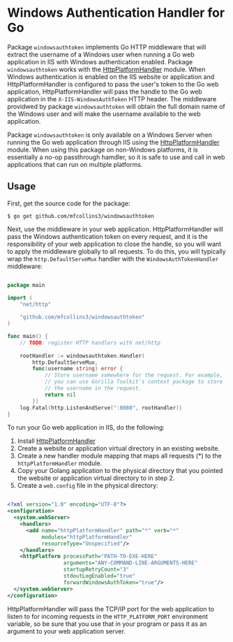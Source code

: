 Windows Authentication Handler for Go
=====================================
Package `windowsauthtoken` implements Go HTTP middleware that will
extract the username of a Windows user when running a Go web application
in IIS with Windows authentication enabled. Package `windowsauthtoken`
works with the [HttpPlatformHandler](http://www.iis.net/downloads/microsoft/httpplatformhandler)
module. When Windows authentication is enabled on the IIS website or
application and HttpPlatformHandler is configured to pass the user's
token to the Go web application, HttpPlatformHandler will pass the
handle to the Go web application in the `X-IIS-WindowsAuthToken` HTTP
header. The middleware providwed by package `windowsauthtoken` will
obtain the full domain name of the Windows user and will make the
username available to the web application.

Package `windowsauthtoken` is only available on a Windows Server when
running the Go web application through IIS using the
[HttpPlatformHandler](http://www.iis.net/downloads/microsoft/httpplatformhandler)
module. When using this package on non-Windows platforms, it is
essentially a no-op passthrough hamdler, so it is safe to use and call
in web applications that can run on multiple platforms.

Usage
-----
First, get the source code for the package:

    $ go get github.com/mfcollins3/windowsauthtoken
    
Next, use the middleware in your web application. HttpPlatformHandler
will pass the Windows authentication token on every request, and it is
the responsibility of your web application to close the handle, so you
will want to apply the middleware globally to all requests. To do this,
you will typically wrap the `http.DefaultServeMux` handler with the
`WindowsAuthTokenHandler` middleware:

```go

package main

import (
    "net/http"
    
    "github.com/mfcollins3/windowsauthtoken"
)

func main() {
    // TODO: register HTTP handlers with net/http
    
    rootHandler := windowsauthtoken.Handler(
        http.DefaultServeMux,
        func(username string) error {
            // Store username somewhere for the request. For example,
            // you can use Gorilla Toolkit's context package to store
            // the username in the request.
            return nil
        })
    log.Fatal(http.ListenAndServe(":8080", rootHandler))    
}

```

To run your Go web application in IIS, do the following:

1. Install [HttpPlatformHandler](http://www.iis.net/downloads/microsoft/httpplatformhandler)
2. Create a website or application virtual directory in an existing
   website.
3. Create a new handler module mapping that maps all requests (*) to
   the `httpPlatformHandler` module.
4. Copy your Golang application to the physical directory that you
   pointed the website or application virtual directory to in step 2.
5. Create a `web.config` file in the physical directory:

```xml

<?xml version="1.0" encoding="UTF-8"?>
<configuration>
  <system.webServer>
    <handlers>
      <add name="httpPlatformHandler" path="*" verb="*"
           modules="httpPlatformHandler"
           resourceType="Unspecified"/>
    </handlers>
    <httpPlatform processPath="PATH-TO-EXE-HERE"
                  arguments="ANY-COMMAND-LINE-ARGUMENTS-HERE"
                  startupRetryCount="3"
                  stdoutLogEnabled="true"
                  forwardWindowsAuthToken="true"/>
  </system.webServer>
</configuration>

```

HttpPlatformHandler will pass the TCP/IP port for the web application
to listen to for incoming requests in the `HTTP_PLATFORM_PORT`
environment variable, so be sure that you use that in your program or
pass it as an argument to your web application server.
